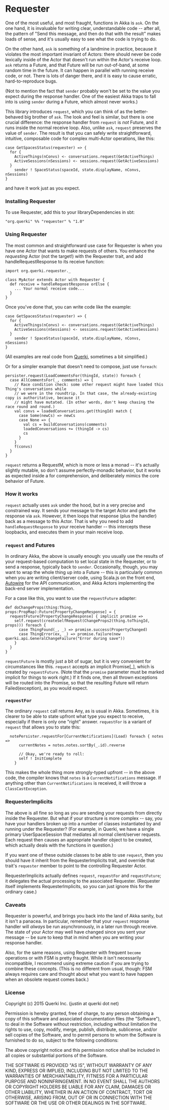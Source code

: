 # Requester

One of the most useful, and most fraught, functions in Akka is `ask`. On the one hand, it is invaluable for writing clear, understandable code -- after all, the pattern of "Send this message, and then do that with the result" makes loads of sense, and it's usually easy to see what the code is trying to do.

On the other hand, `ask` is something of a landmine in practice, because it violates the most important invariant of Actors: there should never be code lexically inside of the Actor that doesn't run within the Actor's receive loop. `ask` returns a Future, and that Future will be run out-of-band, at some random time in the future. It can happen in parallel with running receive code, or not. There is lots of danger there, and it is easy to cause erratic, hard-to-reproduce bugs.

(Not to mention the fact that `sender` probably won't be set to the value you expect during the response handler. One of the easiest Akka traps to fall into is using `sender` during a Future, which almost never works.)

This library introduces `request`, which you can think of as the better-behaved big brother of `ask`. The look and feel is similar, but there is one crucial difference: the response handler from `request` is *not* Future, and it runs inside the normal receive loop. Also, unlike `ask`, `request` preserves the value of `sender`. The result is that you can safely write straightforward, intuitive, composable code for complex multi-Actor operations, like this:
```
case GetSpacesStatus(requester) => {
  for {
    ActiveThings(nConvs) <- conversations.request(GetActiveThings)
    ActiveSessions(nSessions) <- sessions.request(GetActiveSessions)
  }
    sender ! SpaceStatus(spaceId, state.displayName, nConvs, nSessions)
}
```
and have it work just as you expect.

### Installing Requester

To use Requester, add this to your libraryDependencies in sbt:
```
"org.querki" %% "requester" % "1.0"
```

### Using Requester

The most common and straightforward use case for Requester is when you have one Actor that wants to make requests of others. You enhance the *requesting* Actor (not the target!) with the Requester trait, and add handleRequestResponse to its receive function:
```
import org.querki.requester._

class MyActor extends Actor with Requester {
  def receive = handleRequestResponse orElse {
    ... Your normal receive code...
  }
}
```
Once you've done that, you can write code like the example:
```
case GetSpacesStatus(requester) => {
  for {
    ActiveThings(nConvs) <- conversations.request(GetActiveThings)
    ActiveSessions(nSessions) <- sessions.request(GetActiveSessions)
  }
    sender ! SpaceStatus(spaceId, state.displayName, nConvs, nSessions)
}
```
(All examples are real code from [Querki](https://www.querki.net/), sometimes a bit simplified.)

Or for a simpler example that doesn't need to compose, just use `foreach`:
```
persister.request(LoadCommentsFor(thingId, state)) foreach {
  case AllCommentsFor(_, comments) => {
    // Race condition check: some other request might have loaded this Thing's conversations while
    // we were in the roundtrip. In that case, the already-existing copy is authoritative, because it
    // might have mutated. (In other words, don't keep chasing the race round and round.)
    val convs = loadedConversations.get(thingId) match {
      case Some(newCs) => newCs
      case None => {
        val cs = buildConversations(comments)
        loadedConversations += (thingId -> cs)
        cs
      }
    }
    f(convs)
  }
}
```
`request` returns a RequestM, which is more or less a monad -- it's actually slightly mutable, so don't assume perfectly-monadic behavior, but it works as expected inside a for comprehension, and deliberately mimics the core behavior of Future.

### How it works

`request` actually uses `ask` under the hood, but in a very precise and constrained way. It sends your message to the target Actor and gets the response via `ask`. However, it then loops that response (plus the handler) back as a message to this Actor. That is why you need to add `handleRequestResponse` to your receive handler -- this intercepts these loopbacks, and executes them in your main receive loop.

### `request` and Futures

In ordinary Akka, the above is usually enough: you usually use the results of your request-based computation to set local state in the Requester, or to send a response, typically back to `sender`. Occasionally, though, you may want to wrap the whole thing up into a Future -- this is particularly common when you are writing client/server code, using Scala.js on the front end, [Autowire](https://github.com/lihaoyi/autowire) for the API communication, and Akka Actors implementing the back-end server implementation.

For a case like this, you want to use the `requestFuture` adapter:
```
def doChangeProps(thing:Thing, props:PropMap):Future[PropertyChangeResponse] = {
  requestFuture[PropertyChangeResponse] { implicit promise =>
    self.request(createSelfRequest(ChangeProps2(thing.toThingId, props))) foreach {
      case ThingFound(_, _) => promise.success(PropertyChanged)
      case ThingError(ex, _) => promise.failure(new querki.api.GeneralChangeFailure("Error during save"))
    } 
  }
}
```
`requestFuture` is mostly just a bit of sugar, but it is very convenient for circumstances like this. `request` accepts an implicit Promise[_], which is created by `requestFuture`. (Note that the `promise` parameter must be marked implicit for things to work right.) If it finds one, then all thrown exceptions will be routed into the Promise, so that the resulting Future will return Failed(exception), as you would expect.

### `requestFor`

The ordinary `request` call returns Any, as is usual in Akka. Sometimes, it is clearer to be able to state upfront what type you expect to receive, especially if there is only one "right" answer. `requestFor` is a variant of `request` that allows you to state this:
```
  notePersister.requestFor[CurrentNotifications](Load) foreach { notes =>
	  currentNotes = notes.notes.sortBy(_.id).reverse
	    
	  // Okay, we're ready to roll:
	  self ! InitComplete
	}
```
This makes the whole thing more strongly-typed upfront -- in the above code, the compiler knows that `notes` is a `CurrentNotifications` message. If anything other than `CurrentNotifications` is received, it will throw a `ClassCastException`.

### RequesterImplicits

The above is all fine so long as you are sending your requests from directly inside the Requester. But what if your structure is more complex -- say, you have your handlers broken up into a number of classes instantiated by and running under the Requester? (For example, in Querki, we have a single primary UserSpaceSession that mediates all normal client/server requests. Each request then causes an appropriate handler object to be created, which actually deals with the functions in question.)

If you want one of these outside classes to be able to use `request`, then you should have it inherit from the RequesterImplicits trait, and override that trait's `requester` member to point to the controlling Requester Actor.

RequesterImplicits actually defines `request`, `requestFor` and `requestFuture`; it delegates the actual processing to the associated Requester. (Requester itself implements RequesterImplicits, so you can just ignore this for the ordinary case.)

### Caveats

Requester is powerful, and brings you back into the land of Akka sanity, but it isn't a panacea. In particular, remember that your `request` response handler will *always* be run asynchronously, in a later run through receive. The state of your Actor may well have changed since you sent your message -- be sure to keep that in mind when you are writing your response handler.

Also, for the same reasons, using Requester with frequent `become` operations or with FSM is pretty fraught. While it isn't necessarily incompatible, I recommend using extreme caution if you are trying to combine these concepts. (This is no different from usual, though: FSM always requires care and thought about what you want to have happen when an obsolete request comes back.)

### License

Copyright (c) 2015 Querki Inc. (justin at querki dot net)

Permission is hereby granted, free of charge, to any person obtaining a copy of this software and associated documentation files (the "Software"), to deal in the Software without restriction, including without limitation the rights to use, copy, modify, merge, publish, distribute, sublicense, and/or sell copies of the Software, and to permit persons to whom the Software is furnished to do so, subject to the following conditions:

The above copyright notice and this permission notice shall be included in all copies or substantial portions of the Software.

THE SOFTWARE IS PROVIDED "AS IS", WITHOUT WARRANTY OF ANY KIND, EXPRESS OR IMPLIED, INCLUDING BUT NOT LIMITED TO THE WARRANTIES OF MERCHANTABILITY, FITNESS FOR A PARTICULAR PURPOSE AND NONINFRINGEMENT. IN NO EVENT SHALL THE AUTHORS OR COPYRIGHT HOLDERS BE LIABLE FOR ANY CLAIM, DAMAGES OR OTHER LIABILITY, WHETHER IN AN ACTION OF CONTRACT, TORT OR OTHERWISE, ARISING FROM, OUT OF OR IN CONNECTION WITH THE SOFTWARE OR THE USE OR OTHER DEALINGS IN THE SOFTWARE.
